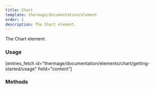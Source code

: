 ```yaml
---
title: Chart
template: thermage/documentation/element
order: 2
description: The Chart element.
---
```


The Chart element.

### Usage

[entries_fetch id="thermage/documentation/elements/chart/getting-started/usage" field="content"]

### Methods
